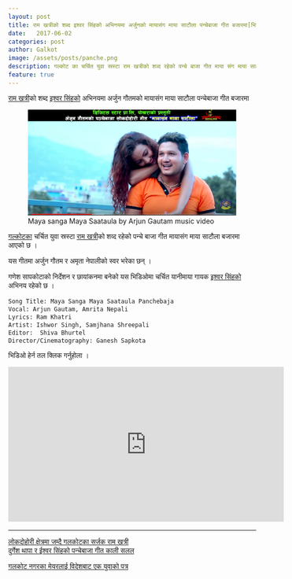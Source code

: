 ```yaml
---
layout: post
title: राम खत्रीको शब्द इश्वर सिंहको अभिनयमा अर्जुनको मायासंग माया साटौला पन्चेबाजा गीत बजारमा[भिडियो]
date:   2017-06-02
categories: post
author: Galkot
image: /assets/posts/panche.png
description: गल्कोट का चर्चित युवा स्रस्टा राम खत्रीको शव्द रहेको पन्चे बाजा गीत माया संग माया साटौला बजारमा आएको छ । यस गीतमा अर्जुन गौतम र अमृता नेपालीको स्वर भरेका छन् । ..| Galkot Municipality, Galkot Khabar, FM News, Panchebaja
feature: true
---
```



<a href="https://ourgalkot.com/news/ram-khattri-from-galkot-being-established">राम खत्री</a>को शब्द <a href="https://ourgalkot.com/entertainment/durgesh-thapa-ishwor-singh-new-panchebaja-song-kali-salala-released" target="blank">इश्वर सिंहको</a>  अभिनयमा अर्जुन गौतमको मायासंग माया साटौला पन्चेबाजा गीत बजारमा


<figure><img src="/assets/posts/panche.png" align="middle;"><figcaption> Maya sanga Maya Saataula by Arjun Gautam music video</figcaption></figure>

<a href="https://ourgalkot.com/info/galkot-introduction" target="blank">गल्कोटका</a>  चर्चित युवा स्रस्टा <a href="https://ourgalkot.com/news/ram-khattri-from-galkot-being-established">राम खत्री</a>को शव्द रहेको पन्चे बाजा गीत मायासंग माया साटौला बजारमा आएको छ ।

यस गीतमा अर्जुन गौतम र अमृता नेपालीको स्वर भरेका छन् ।

गणेश सापकोटाको निर्देशन र छायांकनमा बनेको यस भिडिओमा चर्चित यानीमाया गायक <a href="इश्वर सिंहको" target="blank">इश्वर सिंहको</a>  अभिनय रहेको छ ।


	Song Title: Maya Sanga Maya Saataula Panchebaja
	Vocal: Arjun Gautam, Amrita Nepali
	Lyrics: Ram Khatri
	Artist: Ishwor Singh, Samjhana Shreepali
	Editor:  Shiva Bhurtel
	Director/Cinematography: Ganesh Sapkota

भिडिओ हेर्न तल क्लिक गर्नुहोला ।

<div class="abc">
	<iframe width="560" height="315" src="https://www.youtube.com/embed/D8IGftaqhMc?rel=0&amp;controls=0&amp;showinfo=0" frameborder="0" allowfullscreen></iframe>
</div>

<hr>

<a href="https://ourgalkot.com/news/ram-khattri-from-galkot-being-established">लोकदोहोरी क्षेत्रमा जम्दै गलकोटका सर्जक राम खत्री</a>
<br>
<a href="https://ourgalkot.com/entertainment/durgesh-thapa-ishwor-singh-new-panchebaja-song-kali-salala-released">दुर्गेश थापा र ईश्वर सिंहको पन्चेबाजा गीत काली सलल</a>
<br>

<a href="https://ourgalkot.com/article/youths-letter-to-galkot-mayor">गलकोट नगरका मेयरलाई विदेशबाट एक युवाको पत्र</a>